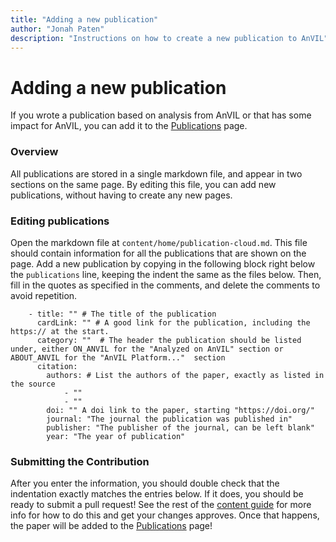 ```yaml
---
title: "Adding a new publication"
author: "Jonah Paten"
description: "Instructions on how to create a new publication to AnVIL"
---
```


# Adding a new publication
If you wrote a publication based on analysis from AnVIL or that has some impact for AnVIL, you can add it to the [Publications](/overview/publications) page.

### Overview
All publications are stored in a single markdown file, and appear in two sections on the same page. By editing this file, you can add new publications, without having to create any new pages.

### Editing publications
Open the markdown file at `content/home/publication-cloud.md`. This file should contain information for
all the publications that are shown on the page. Add a new publication by copying in the following block right below the 
`publications` line, keeping the indent the same as the files below. Then, fill in the quotes as specified in the comments, and delete the comments to avoid repetition.
```
    - title: "" # The title of the publication
      cardLink: "" # A good link for the publication, including the https:// at the start.
      category: ""  # The header the publication should be listed under, either ON_ANVIL for the "Analyzed on AnVIL" section or ABOUT_ANVIL for the "AnVIL Platform..."  section 
      citation:
        authors: # List the authors of the paper, exactly as listed in the source
            - ""
            - "" 
        doi: "" A doi link to the paper, starting "https://doi.org/"
        journal: "The journal the publication was published in" 
        publisher: "The publisher of the journal, can be left blank"
        year: "The year of publication"
```

### Submitting the Contribution

After you enter the information, you should double check that the indentation exactly matches the entries below. 
If it does, you should be ready to submit a pull request!
See the rest of the [content guide](/guides/) for more info for how to do this and get your changes approves. Once that happens, 
the paper will be added to the [Publications](/overview/publications) page!